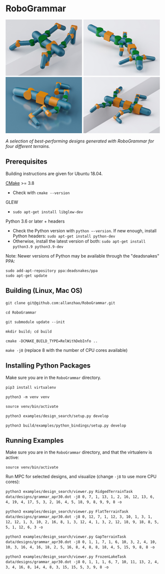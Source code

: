 # RoboGrammar

![](media/optimized.jpg)

*A selection of best-performing designs generated with RoboGrammar for four different terrains.*

## Prerequisites

Building instructions are given for Ubuntu 18.04.

[CMake](https://cmake.org/download/) >= 3.8
* Check with `cmake --version`

GLEW
* `sudo apt-get install libglew-dev`

Python 3.6 or later + headers
* Check the Python version with `python —-version`. If new enough, install Python headers: `sudo apt-get install python-dev`
* Otherwise, install the latest version of both: `sudo apt-get install python3.9 python3.9-dev`

Note: Newer versions of Python may be available through the "deadsnakes" PPA:

```
sudo add-apt-repository ppa:deadsnakes/ppa
sudo apt-get update
```

## Building (Linux, Mac OS)

`git clone git@github.com:allanzhao/RoboGrammar.git`

`cd RoboGrammar`

`git submodule update --init`

`mkdir build; cd build`

`cmake -DCMAKE_BUILD_TYPE=RelWithDebInfo ..`

`make -j8` (replace 8 with the number of CPU cores available)

## Installing Python Packages

Make sure you are in the `RoboGrammar` directory.

`pip3 install virtualenv`

`python3 -m venv venv`

`source venv/bin/activate`

`python3 examples/design_search/setup.py develop`

`python3 build/examples/python_bindings/setup.py develop`

## Running Examples

Make sure you are in the `RoboGrammar` directory, and that the virtualenv is active:

`source venv/bin/activate`

Run MPC for selected designs, and visualize (change `-j8` to use more CPU cores):

`python3 examples/design_search/viewer.py RidgedTerrainTask data/designs/grammar_apr30.dot -j8 0, 7, 1, 13, 1, 2, 16, 12, 13, 6, 4, 19, 4, 17, 5, 3, 2, 16, 4, 5, 18, 9, 8, 9, 9, 8 -o`

`python3 examples/design_search/viewer.py FlatTerrainTask data/designs/grammar_apr30.dot -j8 0, 12, 7, 1, 12, 3, 10, 1, 3, 1, 12, 12, 1, 3, 10, 2, 16, 8, 1, 3, 12, 4, 1, 3, 2, 12, 18, 9, 18, 8, 5, 5, 1, 12, 6, 3 -o`

`python3 examples/design_search/viewer.py GapTerrainTask data/designs/grammar_apr30.dot -j8 0, 1, 1, 7, 1, 6, 10, 3, 2, 4, 10, 10, 3, 16, 4, 16, 18, 2, 5, 16, 8, 4, 8, 8, 18, 4, 5, 15, 9, 8, 8 -o`

`python3 examples/design_search/viewer.py FrozenLakeTask data/designs/grammar_apr30.dot -j8 0, 1, 1, 1, 6, 7, 10, 11, 13, 2, 4, 3, 4, 16, 8, 14, 4, 8, 3, 15, 15, 5, 3, 9, 8 -o`
